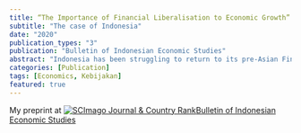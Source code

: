 ```yaml
---
title: “The Importance of Financial Liberalisation to Economic Growth”
subtitle: "The case of Indonesia"
date: "2020"
publication_types: "3"
publication: "Bulletin of Indonesian Economic Studies"
abstract: "Indonesia has been struggling to return to its pre-Asian Financial Crisis growth level. The government, realising the needs for external finance, is trying to formulate more liberalised investment policies, both on the portfolio investment and direct investment, while also controlling the risk premia that may be associated with financial liberalisation. This paper examines the mechanisms afforded by the policies to, among other things, improve access to finance and encourage productivity growth through more effective matching of labour and capital, as well as attaining global best practices. The potential gains to the Indonesian economy are illustrated using a version of the GTAP model extended to model possible changes in the cost of capital in the standard version of the model. The results provide an indication of the substantial potential economic benefits that could accrue to the Indonesian economy, if the government let a potentially short-term trade deficit."
categories: [Publication]
tags: [Economics, Kebijakan]
featured: true
---
```


My preprint at <a href="https://www.scimagojr.com/journalsearch.php?q=19966&amp;tip=sid&amp;exact=no" title="SCImago Journal &amp; Country Rank"><img border="0" src="https://www.scimagojr.com/journal_img.php?id=19966" alt="SCImago Journal &amp; Country Rank"  />Bulletin of Indonesian Economic Studies</a>